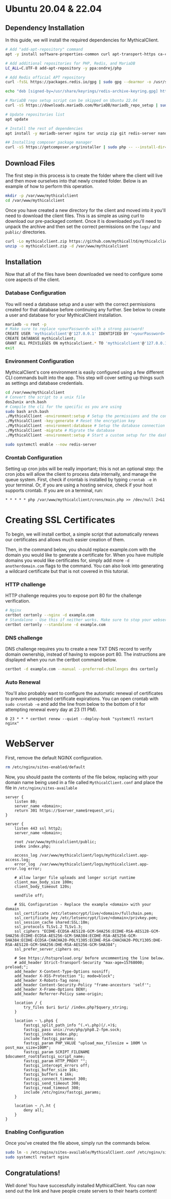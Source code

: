 # Ubuntu 20.04 & 22.04 

## Dependency Installation
In this guide, we will install the required dependencies for MythicalClient. 

```bash
# Add "add-apt-repository" command
apt -y install software-properties-common curl apt-transport-https ca-certificates gnupg

# Add additional repositories for PHP, Redis, and MariaDB
LC_ALL=C.UTF-8 add-apt-repository -y ppa:ondrej/php

# Add Redis official APT repository
curl -fsSL https://packages.redis.io/gpg | sudo gpg --dearmor -o /usr/share/keyrings/redis-archive-keyring.gpg

echo "deb [signed-by=/usr/share/keyrings/redis-archive-keyring.gpg] https://packages.redis.io/deb $(lsb_release -cs) main" | sudo tee /etc/apt/sources.list.d/redis.list

# MariaDB repo setup script can be skipped on Ubuntu 22.04
curl -sS https://downloads.mariadb.com/MariaDB/mariadb_repo_setup | sudo bash

# Update repositories list
apt update

# Install the rest of dependencies
apt install -y mariadb-server nginx tar unzip zip git redis-server nano cron certbot python3-certbot-nginx chrony curl dos2unix

## Installing composer package manager
curl -sS https://getcomposer.org/installer | sudo php -- --install-dir=/usr/local/bin --filename=composer
```

## Download Files
The first step in this process is to create the folder where the client will live and then move ourselves into that newly created folder. Below is an example of how to perform this operation.
```bash
mkdir -p /var/www/mythicalclient
cd /var/www/mythicalclient
```
Once you have created a new directory for the client and moved into it you'll need to download the client files. This is as simple as using curl to download our pre-packaged content. Once it is downloaded you'll need to unpack the archive and then set the correct permissions on the `logs/` and `public/` directories. 
```bash
curl -Lo mythicalclient.zip https://github.com/mythicalltd/mythicalclient/releases/latest/download/mythicalclient.zip
unzip -o mythicalclient.zip -d /var/www/mythicalclient
```

## Installation
Now that all of the files have been downloaded we need to configure some core aspects of the client.

### Database Configuration
You will need a database setup and a user with the correct permissions created for that database before continuing any further. See below to create a user and database for your MythicalClient installation. 

```bash
mariadb -u root -p 
# Make sure to replace <yourPassword> with a strong password!
CREATE USER 'mythicalclient'@'127.0.0.1' IDENTIFIED BY '<yourPassword>';
CREATE DATABASE mythicalclient;
GRANT ALL PRIVILEGES ON mythicalclient.* TO 'mythicalclient'@'127.0.0.1' WITH GRANT OPTION;
exit
```

### Environment Configuration
MythicalClient's core environment is easily configured using a few different CLI commands built into the app. This step will cover setting up things such as settings and database credentials.

```bash
cd /var/www/mythicalclient
# Convert the script to a unix file
dos2unix arch.bash
# Compile the cli for the specific os you are using
sudo bash arch.bash
./MythicalClient -environment:setup # Setup the permissions and the config files
./MythicalClient -key:generate # Reset the encryption key
./MythicalClient -environment:database # Setup the database connection
./MythicalClient -migrate # Migrate the database
./MythicalClient -environment:setup # Start a custom setup for the dash

sudo systemctl enable --now redis-server
```

### Crontab Configuration
Setting up cron jobs will be really important; this is not an optional step: the cron jobs will allow the client to process data internally, and manage the queue system. First, check if crontab is installed by typing `crontab -e` in your terminal. Or, if you are using a hosting service, check if your host supports crontab. If you are on a terminal, run:
```text
* * * * * php /var/www/mythicalclient/crons/main.php >> /dev/null 2>&1
```

# Creating SSL Certificates
To begin, we will install certbot, a simple script that automatically renews our certificates and allows much easier creation of them.

Then, in the command below, you should replace example.com with the domain you would like to generate a certificate for. When you have multiple domains you would like certificates for, simply add more `-d anotherdomain.com` flags to the command. You can also look into generating a wildcard certificate but that is not covered in this tutorial.

### HTTP challenge
HTTP challenge requires you to expose port 80 for the challenge verification.

```bash
# Nginx
certbot certonly --nginx -d example.com
# Standalone - Use this if neither works. Make sure to stop your webserver first when using this method.
certbot certonly --standalone -d example.com
```

### DNS challenge
DNS challenge requires you to create a new TXT DNS record to verify domain ownership, instead of having to expose port 80. The instructions are displayed when you run the certbot command below.

```bash
certbot -d example.com --manual --preferred-challenges dns certonly
```

### Auto Renewal
You'll also probably want to configure the automatic renewal of certificates to prevent unexpected certificate expirations. You can open crontab with `sudo crontab -e` and add the line from below to the bottom of it for attempting renewal every day at 23 (11 PM).

```text
0 23 * * * certbot renew --quiet --deploy-hook "systemctl restart nginx"
```

# WebServer
First, remove the default NGINX configuration.

```bash
rm /etc/nginx/sites-enabled/default
```

Now, you should paste the contents of the file below, replacing <domain> with your domain name being used in a file called `MythicalClient.conf` and place the file in `/etc/nginx/sites-available`

```nginx
server {
    listen 80;
    server_name <domain>;
    return 301 https://$server_name$request_uri;
}

server {
    listen 443 ssl http2;
    server_name <domain>;

    root /var/www/mythicalclient/public;
    index index.php;

    access_log /var/www/mythicalclient/logs/mythicalclient.app-access.log;
    error_log  /var/www/mythicalclient/logs/mythicalclient.app-error.log error;

    # allow larger file uploads and longer script runtime
    client_max_body_size 100m;
    client_body_timeout 120s;

    sendfile off;

    # SSL Configuration - Replace the example <domain> with your domain
    ssl_certificate /etc/letsencrypt/live/<domain>/fullchain.pem;
    ssl_certificate_key /etc/letsencrypt/live/<domain>/privkey.pem;
    ssl_session_cache shared:SSL:10m;
    ssl_protocols TLSv1.2 TLSv1.3;
    ssl_ciphers "ECDHE-ECDSA-AES128-GCM-SHA256:ECDHE-RSA-AES128-GCM-SHA256:ECDHE-ECDSA-AES256-GCM-SHA384:ECDHE-RSA-AES256-GCM-SHA384:ECDHE-ECDSA-CHACHA20-POLY1305:ECDHE-RSA-CHACHA20-POLY1305:DHE-RSA-AES128-GCM-SHA256:DHE-RSA-AES256-GCM-SHA384";
    ssl_prefer_server_ciphers on;

    # See https://hstspreload.org/ before uncommenting the line below.
    # add_header Strict-Transport-Security "max-age=15768000; preload;";
    add_header X-Content-Type-Options nosniff;
    add_header X-XSS-Protection "1; mode=block";
    add_header X-Robots-Tag none;
    add_header Content-Security-Policy "frame-ancestors 'self'";
    add_header X-Frame-Options DENY;
    add_header Referrer-Policy same-origin;

    location / {
        try_files $uri $uri/ /index.php?$query_string;
    }

    location ~ \.php$ {
        fastcgi_split_path_info ^(.+\.php)(/.+)$;
        fastcgi_pass unix:/run/php/php8.2-fpm.sock;
        fastcgi_index index.php;
        include fastcgi_params;
        fastcgi_param PHP_VALUE "upload_max_filesize = 100M \n post_max_size=100M";
        fastcgi_param SCRIPT_FILENAME $document_root$fastcgi_script_name;
        fastcgi_param HTTP_PROXY "";
        fastcgi_intercept_errors off;
        fastcgi_buffer_size 16k;
        fastcgi_buffers 4 16k;
        fastcgi_connect_timeout 300;
        fastcgi_send_timeout 300;
        fastcgi_read_timeout 300;
        include /etc/nginx/fastcgi_params;
    }

    location ~ /\.ht {
        deny all;
    }
}
```

### Enabling Configuration
Once you've created the file above, simply run the commands below.
```bash
sudo ln -s /etc/nginx/sites-available/MythicalClient.conf /etc/nginx/sites-enabled/MythicalClient.conf
sudo systemctl restart nginx
```

## Congratulations!
Well done! You have successfully installed MythicalClient. You can now send out the link and have people create servers to their hearts content!